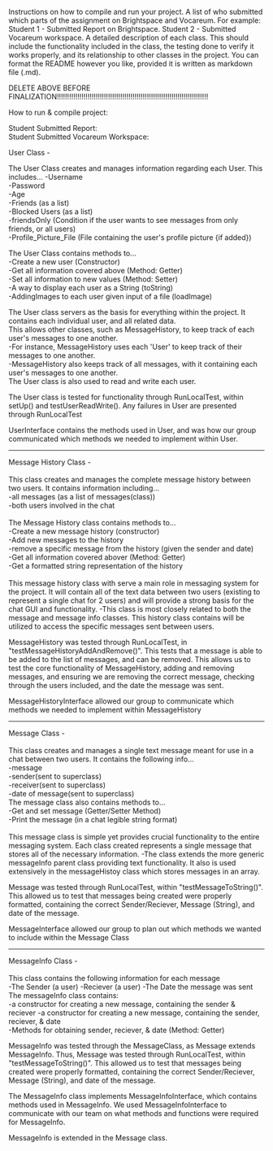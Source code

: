Instructions on how to compile and run your project. 
A list of who submitted which parts of the assignment on Brightspace and Vocareum. 
For example: Student 1 - Submitted Report on Brightspace. Student 2 - Submitted Vocareum workspace.
A detailed description of each class. This should include the functionality included in the class, the testing done to verify it works properly, and its relationship to other classes in the project. 
You can format the README however you like, provided it is written as markdown file (.md). 

DELETE ABOVE BEFORE FINALIZATION!!!!!!!!!!!!!!!!!!!!!!!!!!!!!!!!!!!!!!!!!!!!!!!!!!!!!!!!!!!!!!!!!!!!!!!!!!
  
  
How to run & compile project:
  
  
  
Student Submitted Report:  
Student Submitted Vocareum Workspace:  



User Class -

The User Class creates and manages information regarding each User. This includes...
  -Username  
  -Password  
  -Age  
  -Friends (as a list)  
  -Blocked Users (as a list)  
  -friendsOnly (Condition if the user wants to see messages from only friends, or all users)  
  -Profile_Picture_File (File containing the user's profile picture {if added})  

The User Class contains methods to...  
  -Create a new user (Constructor)  
  -Get all information covered above (Method: Getter)  
  -Set all information to new values (Method: Setter)  
  -A way to display each user as a String (toString)  
  -AddingImages to each user given input of a file (loadImage)  

The User class servers as the basis for everything within the project. It contains each individual user, and all related data.   
This allows other classes, such as MessageHistory, to keep track of each user's messages to one another.     
  -For instance, MessageHistory uses each 'User' to keep track of their messages to one another.  
  -MessageHistory also keeps track of all messages, with it containing each user's messages to one another.    
The User class is also used to read and write each user.  

 The User class is tested for functionality through RunLocalTest, within setUp() and testUserReadWrite(). Any failures in User are presented through RunLocalTest  

UserInterface contains the methods used in User, and was how our group communicated which methods we needed to implement within User.  


 
<hr>
Message History Class - <br> <br>
This class creates and manages the complete message history between two users. It contains information including... <br>
  -all messages (as a list of messages(class)) <br>
  -both users involved in the chat <br><br>
The Message History class contains methods to... <br>
  -Create a new message history (constructor) <br>
  -Add new messages to the history <br>
  -remove a specific message from the history (given the sender and date) <br>
  -Get all information covered abover (Method: Getter) <br>
  -Get a formatted string representation of the history <br> <br>
This message history class with serve a main role in messaging system for the project. It will contain all of the text data between two users (existing to represent a single chat for 2 users) and will provide a strong basis for the chat GUI and functionality.
  -This class is most closely related to both the message and message info classes. This history class contains will be utilized to access the specific messages sent between users.  
  
MessageHistory was tested through RunLocalTest, in "testMessageHistoryAddAndRemove()". This tests that a message is able to be added to the list of messages, and can be removed. This allows us to test the core functionality of MessageHistory, adding and removing messages, and ensuring we are removing the correct message, checking through the users included, and the date the message was sent. 
  
 
  MessageHistoryInterface allowed our group to communicate which methods we needed to implement within MessageHistory  
  
<hr>
Message Class - <br><br>
This class creates and manages a single text message meant for use in a chat between two users. It contains the following info... <br>
  -message<br>
  -sender(sent to superclass)<br>
  -receiver(sent to superclass)<br>
  -date of message(sent to superclass)<br>
The message class also contains methods to...<br>
  -Get and set message (Getter/Setter Method)<br>
  -Print the message (in a chat legible string format)<br> <br>
This message class is simple yet provides crucial functionality to the entire messaging system. Each class created represents a single message that stores all of the necessary information.
  -The class extends the more generic messageInfo parent class providing text functionality. It also is used extensively in the messageHistoy class which stores messages in an array. 

Message was tested through RunLocalTest, within "testMessageToString()". This allowed us to test that messages being created were properly formatted, containing the correct Sender/Reciever, Message (String), and date of the message.   
  
MessageInterface allowed our group to plan out which methods we wanted to include within the Message Class  

<hr>
  
MessageInfo Class - <br><br>
This class contains the following information for each message  
  -The Sender (a user)
  -Reciever (a user)
  -The Date the message was sent  
The messageInfo class contains:  
  -a constructor for creating a new message, containing the sender & reciever
  -a constructor for creating a new message, containing the sender, reciever, & date  
  -Methods for obtaining sender, reciever, & date (Method: Getter)

MessageInfo was tested through the MessageClass, as Message extends MessageInfo. Thus, Message was tested through RunLocalTest, within "testMessageToString()". This allowed us to test that messages being created were properly formatted, containing the correct Sender/Reciever, Message (String), and date of the message. 

The MessageInfo class implements MessageInfoInterface, which contains methods used in MessageInfo. We used MessageInfoInterface to communicate with our team on what methods and functions were required for MessageInfo.  

MessageInfo is extended in the Message class.




 




